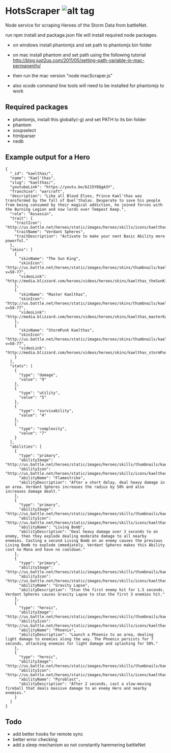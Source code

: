 # HotsScraper ![alt tag](https://raw.github.com/brackmayhall/HotsScraper/master/images/claw.png)


Node service for scraping Heroes of the Storm Data from battleNet.

run npm install and package.json file will install required node packages.

- on windows install phantomjs and set path to phantomjs bin folder

- on mac install phantom and set path using the following tutorial
http://blog.just2us.com/2011/05/setting-path-variable-in-mac-permanently/
- then run the mac version "node macScraper.js"
- also xcode command line tools will need to be installed for phantomjs to work

## Required packages
* phantomjs, install this globally(-g) and set PATH to its bin folder
* phantom
* soupselect
* htmlparser
* nedb

## Example output for a Hero
```
{
  "_id": "kaelthas/",
  "name": "Kael'thas",
  "slug": "kaelthas/",
  "youtubeLink": "https://youtu.be/b215Y8QgA3Y",
  "franchise": "warcraft",
  "description": "Like all Blood Elves, Prince Kael'thas was transformed by the fall of Quel'thalas. Desperate to save his people from being consumed by their magical addiction, he joined forces with the Burning Legion and now lords over Tempest Keep.",
  "role": "Assassin",
  "trait": {
    "traitIcon": "http://us.battle.net/heroes/static/images/heroes/skills/icons/kaelthas_verdantSpheres.jpg",
    "traitName": "Verdant Spheres",
    "traitDescription": "Activate to make your next Basic Ability more powerful."
  },
  "skins": [
    {
      "skinName": "The Sun King",
      "skinIcon": "http://us.battle.net/heroes/static/images/heroes/skins/thumbnails/kaelthas_theSunKing.jpg?v=58-77",
      "videoLink": "http://media.blizzard.com/heroes/videos/heroes/skins/kaelthas_theSunKing.webm"
    },
    {
      "skinName": "Master Kaelthas",
      "skinIcon": "http://us.battle.net/heroes/static/images/heroes/skins/thumbnails/kaelthas_masterKaelthas.jpg?v=58-77",
      "videoLink": "http://media.blizzard.com/heroes/videos/heroes/skins/kaelthas_masterKaelthas.webm"
    },
    {
      "skinName": "StormPunk Kaelthas",
      "skinIcon": "http://us.battle.net/heroes/static/images/heroes/skins/thumbnails/kaelthas_stormPunkKaelthas.jpg?v=58-77",
      "videoLink": "http://media.blizzard.com/heroes/videos/heroes/skins/kaelthas_stormPunkKaelthas.webm"
    }
  ],
  "stats": [
    {
      "type": "damage",
      "value": "9"
    },
    {
      "type": "utility",
      "value": "5"
    },
    {
      "type": "survivability",
      "value": "4"
    },
    {
      "type": "complexity",
      "value": "7"
    }
  ],
  "abilities": [
    {
      "type": "primary",
      "abilityImage": "http://us.battle.net/heroes/static/images/heroes/skills/thumbnails/kaelthas_flamestrike.jpg",
      "abilityIcon": "http://us.battle.net/heroes/static/images/heroes/skills/icons/kaelthas_flamestrike.jpg",
      "abilityName": "Flamestrike",
      "abilityDescription": "After a short delay, deal heavy damage in an area. Verdant Spheres increases the radius by 50% and also increases damage dealt."
    },
    {
      "type": "primary",
      "abilityImage": "http://us.battle.net/heroes/static/images/heroes/skills/thumbnails/kaelthas_livingBomb.jpg",
      "abilityIcon": "http://us.battle.net/heroes/static/images/heroes/skills/icons/kaelthas_livingBomb.jpg",
      "abilityName": "Living Bomb",
      "abilityDescription": "Deal heavy damage over 3 seconds to an enemy, then they explode dealing moderate damage to all nearby enemies. Casting a second Living Bomb on an enemy causes the previous Living Bomb to explode immediately. Verdant Spheres makes this Ability cost no Mana and have no cooldown."
    },
    {
      "type": "primary",
      "abilityImage": "http://us.battle.net/heroes/static/images/heroes/skills/thumbnails/kaelthas_gravityLapse.jpg",
      "abilityIcon": "http://us.battle.net/heroes/static/images/heroes/skills/icons/kaelthas_gravityLapse.jpg",
      "abilityName": "Gravity Lapse",
      "abilityDescription": "Stun the first enemy hit for 1.5 seconds. Verdant Spheres causes Gravity Lapse to stun the first 3 enemies hit."
    },
    {
      "type": "heroic",
      "abilityImage": "http://us.battle.net/heroes/static/images/heroes/skills/thumbnails/kaelthas_phoenix.jpg",
      "abilityIcon": "http://us.battle.net/heroes/static/images/heroes/skills/icons/kaelthas_phoenix.jpg",
      "abilityName": "Phoenix",
      "abilityDescription": "Launch a Phoenix to an area, dealing light damage to enemies along the way. The Phoenix persists for 7 seconds, attacking enemies for light damage and splashing for 50%."
    },
    {
      "type": "heroic",
      "abilityImage": "http://us.battle.net/heroes/static/images/heroes/skills/thumbnails/kaelthas_pyroblast.jpg",
      "abilityIcon": "http://us.battle.net/heroes/static/images/heroes/skills/icons/kaelthas_pyroblast.jpg",
      "abilityName": "Pyroblast",
      "abilityDescription": "After 2 seconds, cast a slow-moving fireball that deals massive damage to an enemy Hero and nearby enemies."
    }
  ]
}
```

## Todo
* add better hooks for remote sync
* better error checking
* add a sleep mechanism so not constantly hammering battleNet
